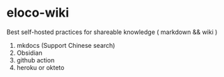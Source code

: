 # eloco-wiki

Best self-hosted practices for shareable knowledge ( markdown && wiki )

1. mkdocs (Support Chinese search)
2. Obsidian
3. github action
4. heroku or okteto
